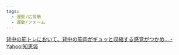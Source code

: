 ```yaml
---
tags:
  - 運動/広背筋
  - 運動/フォーム
---
```

[背中の筋トレにおいて、背中の筋肉がギュッと収縮する感覚がつかめ... - Yahoo!知恵袋](https://detail.chiebukuro.yahoo.co.jp/qa/question_detail/q11153475571)

